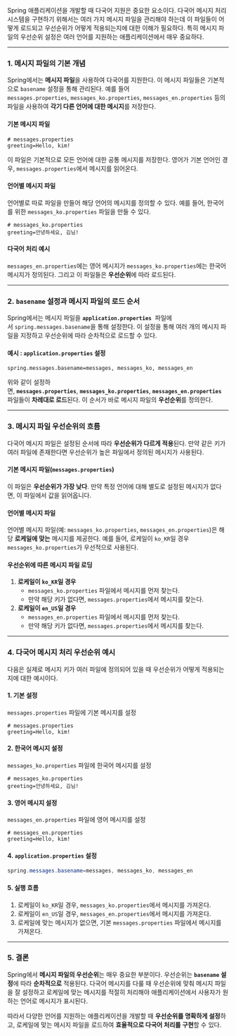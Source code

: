 Spring 애플리케이션을 개발할 때 다국어 지원은 중요한 요소이다. 다국어 메시지 처리 시스템을 구현하기 위해서는 여러 가지 메시지 파일을 관리해야 하는데 이 파일들이 어떻게 로드되고 우선순위가 어떻게 적용되는지에 대한 이해가 필요하다. 특히 메시지 파일의 우선순위 설정은 여러 언어를 지원하는 애플리케이션에서 매우 중요하다. 

---
### 1. 메시지 파일의 기본 개념
Spring에서는 **메시지 파일**을 사용하여 다국어를 지원한다. 이 메시지 파일들은 기본적으로 `basename` 설정을 통해 관리된다. 예를 들어`messages.properties`, `messages_ko.properties`, `messages_en.properties` 등의 파일을 사용하여 **각기 다른 언어에 대한 메시지**를 저장한다.

#### 기본 메시지 파일
```properties
# messages.properties
greeting=Hello, kim!
```
이 파일은 기본적으로 모든 언어에 대한 공통 메시지를 저장한다. 영어가 기본 언어인 경우, `messages.properties`에서 메시지를 읽어온다.

#### 언어별 메시지 파일
언어별로 따로 파일을 만들어 해당 언어의 메시지를 정의할 수 있다. 예를 들어, 한국어를 위한 `messages_ko.properties` 파일을 만들 수 있다.
```properties
# messages_ko.properties
greeting=안녕하세요, 김님!
```
#### 다국어 처리 예시
`messages_en.properties`에는 영어 메시지가 `messages_ko.properties`에는 한국어 메시지가 정의된다. 그리고 이 파일들은 **우선순위**에 따라 로드된다.

---
### 2. `basename` 설정과 메시지 파일의 로드 순서
Spring에서는 메시지 파일을 **`application.properties`**  파일에서 `spring.messages.basename`을 통해 설정한다. 이 설정을 통해 여러 개의 메시지 파일을 지정하고 우선순위에 따라 순차적으로 로드할 수 있다.

#### 예시 : `application.properties` 설정
```
spring.messages.basename=messages, messages_ko, messages_en
```
위와 같이 설정하면, **`messages.properties`**, **`messages_ko.properties`**, **`messages_en.properties`** 파일들이 **차례대로 로드**된다. 이 순서가 바로 메시지 파일의 **우선순위**를 정의한다.

---
### 3. 메시지 파일 우선순위의 흐름
다국어 메시지 파일은 설정된 순서에 따라 **우선순위가 다르게 적용**된다. 만약 같은 키가 여러 파일에 존재한다면 우선순위가 높은 파일에서 정의된 메시지가 사용된다.

#### 기본 메시지 파일(`messages.properties`)
이 파일은 **우선순위가 가장 낮다**. 만약 특정 언어에 대해 별도로 설정된 메시지가 없다면, 이 파일에서 값을 읽어옵니다.

#### 언어별 메시지 파일
언어별 메시지 파일(예: `messages_ko.properties`, `messages_en.properties`)은 해당 **로케일에 맞는** 메시지를 제공한다. 예를 들어, 로케일이 `ko_KR`일 경우 `messages_ko.properties`가 우선적으로 사용된다.

#### 우선순위에 따른 메시지 파일 로딩

1. **로케일이 `ko_KR`일 경우**
    - `messages_ko.properties` 파일에서 메시지를 먼저 찾는다.
    - 만약 해당 키가 없다면, `messages.properties`에서 메시지를 찾는다.
2. **로케일이 `en_US`일 경우**
    - `messages_en.properties` 파일에서 메시지를 먼저 찾는다.
    - 만약 해당 키가 없다면, `messages.properties`에서 메시지를 찾는다.

---

### 4. 다국어 메시지 처리 우선순위 예시
다음은 실제로 메시지 키가 여러 파일에 정의되어 있을 때 우선순위가 어떻게 적용되는지에 대한 예시이다.

#### 1. 기본 설정

`messages.properties` 파일에 기본 메시지를 설정
```properties
# messages.properties
greeting=Hello, kim!
```
#### 2. 한국어 메시지 설정
`messages_ko.properties` 파일에 한국어 메시지를 설정
```properties
# messages_ko.properties
greeting=안녕하세요, 김님!
```

#### 3. 영어 메시지 설정
`messages_en.properties` 파일에 영어 메시지를 설정
```properties
# messages_en.properties
greeting=Hello, kim!
```

#### 4. `application.properties` 설정
```java
spring.messages.basename=messages, messages_ko, messages_en
```

#### 5. 실행 흐름
1. 로케일이 `ko_KR`일 경우, `messages_ko.properties`에서 메시지를 가져온다.
2. 로케일이 `en_US`일 경우, `messages_en.properties`에서 메시지를 가져온다.
3. 로케일에 맞는 메시지가 없으면, 기본 `messages.properties` 파일에서 메시지를 가져온다.

---
### 5. 결론
Spring에서 **메시지 파일의 우선순위**는 매우 중요한 부분이다. 우선순위는 **`basename` 설정**에 따라 **순차적으로** 적용된다. 다국어 메시지를 다룰 때 우선순위에 맞춰 메시지 파일을 잘 설정하고 로케일에 맞는 메시지를 적절히 처리해야 애플리케이션에서 사용자가 원하는 언어로 메시지가 표시된다.

따라서 다양한 언어를 지원하는 애플리케이션을 개발할 때 **우선순위를 명확하게 설정**하고, 로케일에 맞는 메시지 파일을 로드하여 **효율적으로 다국어 처리를 구현**할 수 있다.